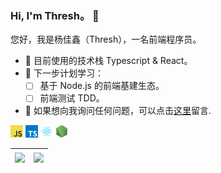 ### Hi, I'm Thresh。 👋

您好，我是杨佳鑫（Thresh），一名前端程序员。

- 🎉 目前使用的技术栈 Typescript & React。
- 🌱 下一步计划学习：
  - [ ] 基于 Node.js 的前端基建生态。
  - [ ] 前端测试 TDD。
- 💬 如果想向我询问任何问题，可以点击[这里](https://github.com/yangjiaxin1995/yangjiaxin1995/issues)留言.

<code><img height="20" alt="javascript" src="https://raw.githubusercontent.com/github/explore/80688e429a7d4ef2fca1e82350fe8e3517d3494d/topics/javascript/javascript.png"></code>
<code><img height="20" alt="typescript" src="https://raw.githubusercontent.com/github/explore/80688e429a7d4ef2fca1e82350fe8e3517d3494d/topics/typescript/typescript.png"></code>
<code><img height="20" alt="react" src="https://raw.githubusercontent.com/github/explore/80688e429a7d4ef2fca1e82350fe8e3517d3494d/topics/react/react.png"></code>
<code><img height="20" alt="nodejs" src="https://raw.githubusercontent.com/github/explore/80688e429a7d4ef2fca1e82350fe8e3517d3494d/topics/nodejs/nodejs.png"></code>


| <a href="https://github.com/anuraghazra/github-readme-stats"><img align="center" src="https://github-readme-stats.vercel.app/api?username=yangjiaxin1995&theme=react&hide_border=true" /></a> | <a href="https://github.com/anuraghazra/github-readme-stats"><img align="center" src="https://github-readme-stats.vercel.app/api/top-langs/?username=yangjiaxin1995&show_icons=true&theme=react&hide_border=true&layout=compact"  /></a> |
| ------------------------------------------------------------ | ------------------------------------------------------------ |
